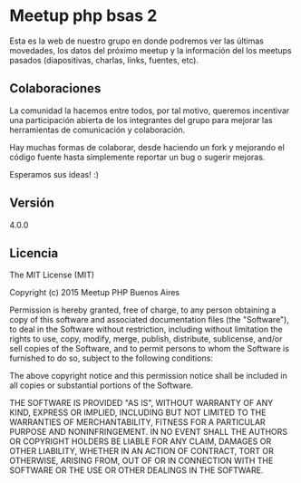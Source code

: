 # Meetup php bsas 2

Esta es la web de nuestro grupo en donde podremos ver las últimas movedades, los datos del próximo meetup y la información del los meetups pasados (diapositivas, charlas, links, fuentes, etc).

## Colaboraciones
La comunidad la hacemos entre todos, por tal motivo, queremos incentivar una participación abierta de los integrantes del grupo para mejorar las herramientas de comunicación y colaboración.

Hay muchas formas de colaborar, desde haciendo un fork y mejorando el código fuente hasta simplemente reportar un bug o sugerir mejoras.

Esperamos sus ideas! :)

## Versión

4.0.0

## Licencia
The MIT License (MIT)

Copyright (c) 2015 Meetup PHP Buenos Aires

Permission is hereby granted, free of charge, to any person obtaining a copy
of this software and associated documentation files (the "Software"), to deal
in the Software without restriction, including without limitation the rights
to use, copy, modify, merge, publish, distribute, sublicense, and/or sell
copies of the Software, and to permit persons to whom the Software is
furnished to do so, subject to the following conditions:

The above copyright notice and this permission notice shall be included in
all copies or substantial portions of the Software.

THE SOFTWARE IS PROVIDED "AS IS", WITHOUT WARRANTY OF ANY KIND, EXPRESS OR
IMPLIED, INCLUDING BUT NOT LIMITED TO THE WARRANTIES OF MERCHANTABILITY,
FITNESS FOR A PARTICULAR PURPOSE AND NONINFRINGEMENT. IN NO EVENT SHALL THE
AUTHORS OR COPYRIGHT HOLDERS BE LIABLE FOR ANY CLAIM, DAMAGES OR OTHER
LIABILITY, WHETHER IN AN ACTION OF CONTRACT, TORT OR OTHERWISE, ARISING FROM,
OUT OF OR IN CONNECTION WITH THE SOFTWARE OR THE USE OR OTHER DEALINGS IN
THE SOFTWARE.
